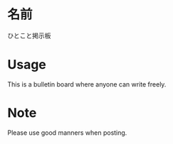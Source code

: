 # 名前

ひとこと掲示板

# Usage

This is a bulletin board where anyone can write freely.

# Note

Please use good manners when posting.

